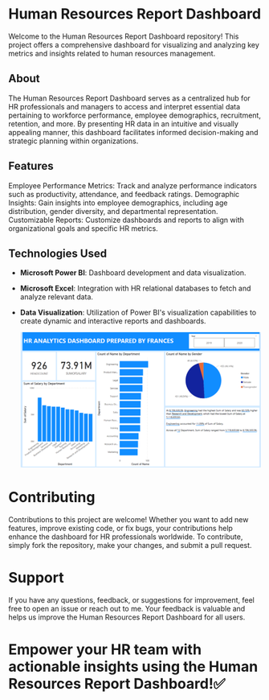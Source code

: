 # Human Resources Report Dashboard

Welcome to the Human Resources Report Dashboard repository! This project offers a comprehensive dashboard for visualizing and analyzing key metrics and insights related to human resources management.

## About
The Human Resources Report Dashboard serves as a centralized hub for HR professionals and managers to access and interpret essential data pertaining to workforce performance, employee demographics, recruitment, retention, and more. By presenting HR data in an intuitive and visually appealing manner, this dashboard facilitates informed decision-making and strategic planning within organizations.

## Features
Employee Performance Metrics: Track and analyze performance indicators such as productivity, attendance, and feedback ratings.
Demographic Insights: Gain insights into employee demographics, including age distribution, gender diversity, and departmental representation.
Customizable Reports: Customize dashboards and reports to align with organizational goals and specific HR metrics.

## Technologies Used

- **Microsoft Power BI**: Dashboard development and data visualization.
  
- **Microsoft Excel**: Integration with HR relational databases to fetch and analyze relevant data.
  
- **Data Visualization**: Utilization of Power BI's visualization capabilities to create dynamic and interactive reports and dashboards.
  

  <img src = "https://github.com/Frances-Odunaiya/PowerBi_Dashboard/blob/main/Human%20Resources%20Report%20Dashboard/HR_Dashboard.png">


# Contributing
Contributions to this project are welcome! Whether you want to add new features, improve existing code, or fix bugs, your contributions help enhance the dashboard for HR professionals worldwide. To contribute, simply fork the repository, make your changes, and submit a pull request.

# Support
If you have any questions, feedback, or suggestions for improvement, feel free to open an issue or reach out to me. Your feedback is valuable and helps us improve the Human Resources Report Dashboard for all users.

# Empower your HR team with actionable insights using the Human Resources Report Dashboard!✅
